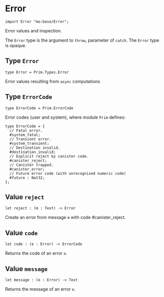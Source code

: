 # Error

```motoko name=import
import Error "mo:base/Error";
```

Error values and inspection.

The `Error` type is the argument to `throw`, parameter of `catch`.
The `Error` type is opaque.

## Type `Error`
```motoko no-repl
type Error = Prim.Types.Error
```

Error values resulting from  `async` computations

## Type `ErrorCode`
```motoko no-repl
type ErrorCode = Prim.ErrorCode
```

Error codes (user and system), where module `Prim` defines:
```motoko
type ErrorCode = {
  // Fatal error.
  #system_fatal;
  // Transient error.
  #system_transient;
  // Destination invalid.
  #destination_invalid;
  // Explicit reject by canister code.
  #canister_reject;
  // Canister trapped.
  #canister_error;
  // Future error code (with unrecognized numeric code)
  #future : Nat32;
};
```

## Value `reject`
```motoko no-repl
let reject : (m : Text) -> Error
```

Create an error from message `m` with code #canister_reject.

## Value `code`
```motoko no-repl
let code : (e : Error) -> ErrorCode
```

Returns the code of an error `e`.

## Value `message`
```motoko no-repl
let message : (e : Error) -> Text
```

Returns the message of an error `e`.
